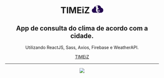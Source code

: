 <div align="center">
   <h1>TIMEiZ <img src="src/assets/logo-2.png" width="38px"; ></h1>
   <h2>App de consulta do clima de acordo com a cidade.</h2>
   <p>Utilizando ReactJS, Sass, Axios, Firebase e WeatherAPI.</p>
   <a href="https://timeiz.web.app/" target="_blank" rel="external" color="#fff">TIMEiZ</a>
   <hr>
   <a href="https://www.linkedin.com/in/mjrsf/" target="_blank"><img src="https://image.flaticon.com/icons/png/512/174/174857.png" width="20px"></a>
</div>
